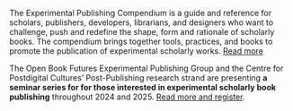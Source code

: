 The Experimental Publishing Compendium is a guide and reference for scholars, publishers, developers, librarians, and designers who want to challenge, push and redefine the shape, form and rationale of scholarly books. The compendium brings together tools, practices, and books to promote the publication of experimental scholarly works. [Read more](/about)

The Open Book Futures Experimental Publishing Group and the Centre for Postdigital Cultures’ Post-Publishing research strand are presenting **a seminar series for for those interested in experimental scholarly book publishing** throughout 2024 and 2025. [Read more and register](/practice_seminars).